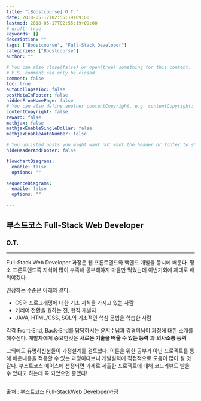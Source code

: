 ```yaml
---
title: "[Boostcourse] O.T."
date: 2018-05-17T02:55:19+09:00
lastmod: 2018-05-17T02:55:19+09:00
# draft: true
keywords: []
description: ""
tags: ["Boostcourse", "Full-Stack Developer"]
categories: ["Boostcourse"]
author: ""

# You can also close(false) or open(true) something for this content.
# P.S. comment can only be closed
comment: false
toc: true
autoCollapseToc: false
postMetaInFooter: false
hiddenFromHomePage: false
# You can also define another contentCopyright. e.g. contentCopyright: "This is another copyright."
contentCopyright: false
reward: false
mathjax: false
mathjaxEnableSingleDollar: false
mathjaxEnableAutoNumber: false

# You unlisted posts you might want not want the header or footer to show
hideHeaderAndFooter: false

flowchartDiagrams:
  enable: false
  options: ""

sequenceDiagrams: 
  enable: false
  options: ""

---
```


<!--more-->

## 부스트코스  Full-Stack Web Developer

### O.T.

------

Full-Stack Web Developer 과정은 웹 프론트엔드와 백엔드 개발을 동시에 배운다. 평소 프론트엔드쪽 지식이 많이 부족해 공부해야지 마음만 먹었는데 이번기회에 제대로 배워야겠다.

권장하는 수준은 아래와 같다.

- CS와 프로그래밍에 대한 기초 지식을 가지고 있는 사람
- 커리어 전환을 원하는 전, 현직 개발자
- JAVA, HTML/CSS, SQL의 기초적인 핵심 문법을 학습한 사람

각각 Front-End, Back-End를 담당하시는 윤지수님과 강경미님이 과정에 대한 소개를 해주신다. 개발자에게 중요한것은 **새로운 기술을 배울 수 있는 능력** 과 **의사소통 능력**

그외에도 유명하신분들이 과정설계를 검토했다. 이론을 위한 공부가 아닌 프로젝트를 통해 배운내용을 적용할 수 있는 과정이다보니 개발실력에 직접적으로 도움이 많이 될 것 같다. 부스트코스 에이스에 선정되면 과제로 제출한 프로젝트에 대해 코드리뷰도 받을 수 있다고 하는데 꼭 되었으면 좋겠다!

------

출처 : [부스트코스 Full-StackWeb Developer과정](http://www.edwith.org/boostcourse-web/joinLectures/12943)